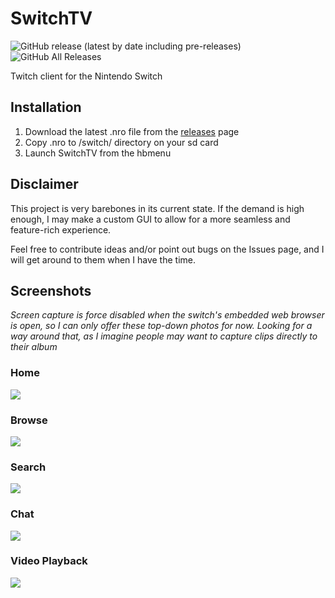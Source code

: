 # SwitchTV
![GitHub release (latest by date including pre-releases)](https://img.shields.io/github/v/release/butforme/SwitchTV?include_prereleases&style=flat-square) ![GitHub All Releases](https://img.shields.io/github/downloads/butforme/SwitchTV/total?style=flat-square)

Twitch client for the Nintendo Switch

## Installation

1. Download the latest .nro file from the [releases](https://github.com/butforme/SwitchTV/releases) page
2. Copy .nro to /switch/ directory on your sd card
3. Launch SwitchTV from the hbmenu

## Disclaimer

This project is very barebones in its current state. If the demand is high enough, I may make a custom GUI to allow for a more seamless and feature-rich experience.

Feel free to contribute ideas and/or point out bugs on the Issues page, and I will get around to them when I have the time. 

## Screenshots

*Screen capture is force disabled when the switch's embedded web browser is open, so I can only offer these top-down photos for now. Looking for a way around that, as I imagine people may want to capture clips directly to their album*

### Home
![](https://i.imgur.com/3ajhMCo.jpg)

### Browse
![](https://i.imgur.com/Oqo6cpL.jpg)

### Search
![](https://i.imgur.com/beO3Do3.jpg)

### Chat
![](https://i.imgur.com/KQPkfuL.jpg)

### Video Playback
![](https://i.imgur.com/OWHrgtn.jpg)
